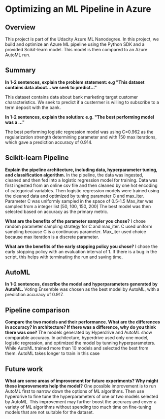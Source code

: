 # Optimizing an ML Pipeline in Azure

## Overview
This project is part of the Udacity Azure ML Nanodegree.
In this project, we build and optimize an Azure ML pipeline using the Python SDK and a provided Scikit-learn model.
This model is then compared to an Azure AutoML run.

## Summary
**In 1-2 sentences, explain the problem statement: e.g "This dataset contains data about... we seek to predict..."**

This dataset contains data about bank marketing target customer characteristics. 
We seek to predict if a custermer is willing to subscribe to a term deposit with the bank.  

**In 1-2 sentences, explain the solution: e.g. "The best performing model was a ..."**

The best performing logistic regression model was using C=0.962 as the regularization strength determining parameter and with 150 max iterations, which gave a prediction accuracy of 0.914.

## Scikit-learn Pipeline
**Explain the pipeline architecture, including data, hyperparameter tuning, and classification algorithm.**
In the pipeline, the data was ingested, cleaned and then fed into a logistic regression model for training.
Data was first ingested from an online csv file and then cleaned by one hot encoding of categorical variables.
Then logistic regression models were trained using the cleaned data and optimized by tuning parameter C and max_iter.
Parameter C was uniformly sampled in the space of 0.5-1.5
Max_iter was sampled from a integer list [50, 100, 150, 200]
The best model was then selected based on accuracy as the primary metric.

**What are the benefits of the parameter sampler you chose?**
I chose random parameter sampling strategy for C and max_iter.
C used uniform sampling because C is a continuous parameter.
Max_iter used choice because max iteration is a discrete parameter.

**What are the benefits of the early stopping policy you chose?**
I chose the early stopping policy with an evaluation interval of 1. If there is a bug in the script, this helps with terminating the run and saving time. 

## AutoML
**In 1-2 sentences, describe the model and hyperparameters generated by AutoML.**
Voting Ensemble was chosen as the best model by AutoML, with a prediction accuracy of 0.917. 

## Pipeline comparison
**Compare the two models and their performance. What are the differences in accuracy? In architecture? If there was a difference, why do you think there was one?**
The models generated by Hyperdrive and AutoML show comparable accuracy. 
In achitecture, hyperdrive used only one model, logistic regression, and optimized the model by tunning hyperparameters. While AutoML trained more than 10 models and selected the best from them. AutoML takes longer to train in this case

## Future work
**What are some areas of improvement for future experiments? Why might these improvements help the model?**
One possible improvement is to run AutoML first to narrow down the options of ML algorithms. Then use hyperdrive to fine tune the hyperparameters of one or two models selected by AutoML. This improvement may further boost the accuracy and cover a variety of ML algorithms without spending too much time on fine-tuning models that are not suitable for the dataset. 
